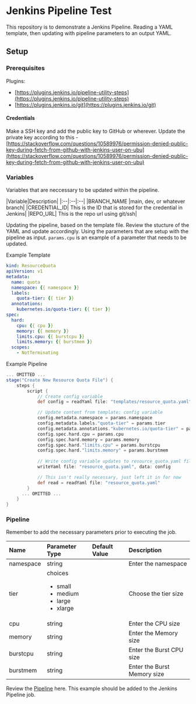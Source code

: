 # Jenkins Pipeline Test

This repository is to demonstrate a Jenkins Pipeline. Reading a YAML template, then updating with pipeline parameters to an output YAML.

## Setup

### Prerequisites

Plugins:

- [https://plugins.jenkins.io/pipeline-utility-steps](https://plugins.jenkins.io/pipeline-utility-steps)
- [https://plugins.jenkins.io/git](https://plugins.jenkins.io/git)

#### Credentials

Make a SSH key and add the public key to GitHub or wherever. Update the private key according to this - [https://stackoverflow.com/questions/10589976/permission-denied-public-key-during-fetch-from-github-with-jenkins-user-on-ubu](https://stackoverflow.com/questions/10589976/permission-denied-public-key-during-fetch-from-github-with-jenkins-user-on-ubu)

### Variables

Variables that are neccessary to be updated within the pipeline.

|Variable|Description|
|:--|:--|:--|
|BRANCH_NAME |main, dev, or whatever branch|
|CREDENTIAL_ID| This is the ID that is stored for the credential in Jenkins|
|REPO_URL| This is the repo url using git/ssh|

Updating the pipeline, based on the template file. Review the stucture of the YAML and update accordingly. Using the parameters that are setup with the pipeline as input. `params.cpu` is an example of a parameter that needs to be updated.

Example Template

```yaml
kind: ResourceQuota
apiVersion: v1
metadata:
  name: quota
  namespace: {{ namespace }}
  labels:
    quota-tier: {{ tier }}
  annotations:
    kubernetes.io/quota-tier: {{ tier }}
spec:
  hard:
    cpu: {{ cpu }}
    memory: {{ memory }}
    limits.cpu: {{ burstcpu }}
    limits.memory: {{ burstmem }}
  scopes:
    - NotTerminating
```

Example Pipeline

```groovy
... OMITTED ...
stage("Create New Resource Quota File") {
    steps {
        script {
            // Create config variable
            def config = readYaml file: "templates/resource_quota.yaml"

            // Update content from template; config variable
            config.metadata.namespace = params.namespace
            config.metadata.labels."quota-tier" = params.tier
            config.metadata.annotations."kubernetes.io/quota-tier" = params.tier
            config.spec.hard.cpu = params.cpu
            config.spec.hard.memory = params.memory
            config.spec.hard."limits.cpu" = params.burstcpu
            config.spec.hard."limits.memory" = params.burstmem
            
            // Write config variable updates to resource_quota.yaml file
            writeYaml file: "resource_quota.yaml", data: config

            // This isn't really necessary, just left it in for now
            def read = readYaml file: "resource_quota.yaml"
        }
      ... OMITTED ...
    }
}
```

### Pipeline

Remember to add the necessary parameters prior to executing the job.

|Name|Parameter Type | Default Value | Description|
|:--|:--|:--|:--|
|namespace|string||Enter the namespace|
|tier|choices <ul><li>small</li><li>medium</li><li>large</li><li>xlarge</li>| |Choose the tier size |
|cpu|string||Enter the CPU size|
|memory|string||Enter the Memory size|
|burstcpu|string||Enter the Burst CPU size|
|burstmem|string||Enter the Burst Memory size|

Review the [Pipeline](./Jenkinsfile) here. This example should be added to the Jenkins Pipeline job.
